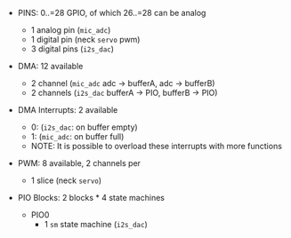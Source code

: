 
- PINS: 0..=28 GPIO, of which 26..=28 can be analog
  - 1 analog pin (`mic_adc`)
  - 1 digital pin (neck `servo` pwm)
  - 3 digital pins (`i2s_dac`)

- DMA: 12 available
  - 2 channel (`mic_adc` adc -> bufferA, adc -> bufferB)
  - 2 channels (`i2s_dac` bufferA -> PIO, bufferB -> PIO)

- DMA Interrupts: 2 available
  - 0: (`i2s_dac`: on buffer empty)
  - 1: (`mic_adc`: on buffer full)
  - NOTE: It is possible to overload these interrupts with more functions

- PWM: 8 available, 2 channels per
  - 1 slice (neck `servo`)

- PIO Blocks: 2 blocks * 4 state machines
  - PIO0
    - 1 `sm` state machine (`i2s_dac`)
